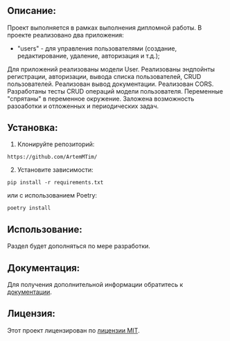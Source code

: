 # 
##  Описание:
Проект выполняется в рамках выполнения дипломной работы.
В проекте реализовано два приложения:
- "users" - для управления пользователями (создание, редактирование, удаление, авторизация и т.д.);


Для приложений реализованы модели User.
Реализованы эндпойнты регистрации, авторизации, вывода списка пользователей, CRUD пользователей.
Реализован вывод документации.
Реализован CORS.
Разработаны тесты CRUD операций модели пользователя.
Переменные "спрятаны" в переменное окружение.
Заложена возможность разоаботки и отложенных и периодических задач.


## Установка:
1. Клонируйте репозиторий:
```
https://github.com/ArtemMTim/
```
2. Установите зависимости:
```
pip install -r requirements.txt
```
или с использованием Poetry:
```
poetry install
```

## Использование:
Раздел будет дополняться по мере разработки.


## Документация:
Для получения дополнительной информации обратитесь к [документации](docs/README.md).

## Лицензия:

Этот проект лицензирован по [лицензии MIT](LICENSE).